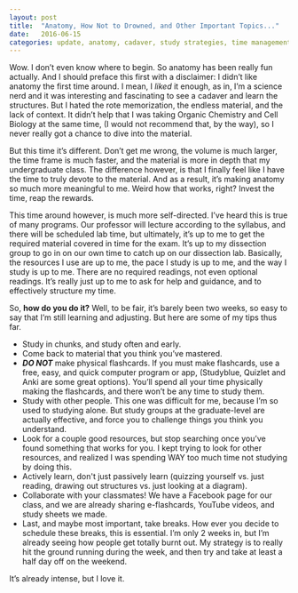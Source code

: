 ```yaml
---
layout: post
title:  "Anatomy, How Not to Drowned, and Other Important Topics..."
date:   2016-06-15
categories: update, anatomy, cadaver, study strategies, time management 
---
```


Wow. I don’t even know where to begin. So anatomy has been really fun actually. And I should preface this first with a disclaimer: I didn’t like anatomy the first time around. I mean, I *liked* it enough, as in, I’m a science nerd and it was interesting and fascinating to see a cadaver and learn the structures.<!--end--> But I hated the rote memorization, the endless material, and the lack of context. It didn’t help that I was taking Organic Chemistry and Cell Biology at the same time, (I would not recommend that, by the way), so I never really got a chance to dive into the material.

But this time it’s different. Don’t get me wrong, the volume is much larger, the time frame is much faster, and the material is more in depth that my undergraduate class. The difference however, is that I finally feel like I have the time to truly devote to the material. And as a result, it’s making anatomy so much more meaningful to me. Weird how that works, right? Invest the time, reap the rewards. 

This time around however, is much more self-directed. I’ve heard this is true of many programs. Our professor will lecture according to the syllabus, and there will be scheduled lab time, but ultimately, it’s up to me to get the required material covered in time for the exam. It’s up to my dissection group to go in on our own time to catch up on our dissection lab. Basically, the resources I use are up to me, the pace I study is up to me, and the way I study is up to me. There are no required readings, not even optional readings. It’s really just up to me to ask for help and guidance, and to effectively structure my time.

So, **how do you do it?** Well, to be fair, it’s barely been two weeks, so easy to say that I’m still learning and adjusting. But here are some of my tips thus far.

* Study in chunks, and study often and early.
* Come back to material that you think you’ve mastered.
* **_DO NOT_** make physical flashcards. If you must make flashcards, use a free, easy, and quick computer program or app, (Studyblue, Quizlet and Anki are some great options). You’ll spend all your time physically making the flashcards, and there won’t be any time to study them.
* Study with other people. This one was difficult for me, because I’m so used to studying alone. But study groups at the graduate-level are actually effective, and force you to challenge things you think you understand.
* Look for a couple good resources, but stop searching once you’ve found something that works for you. I kept trying to look for other resources, and realized I was spending WAY too much time not studying by doing this. 
* Actively learn, don't just passively learn (quizzing yourself vs. just reading, drawing out structures vs. just looking at a diagram).
* Collaborate with your classmates! We have a Facebook page for our class, and we are already sharing e-flashcards, YouTube videos, and study sheets we made. 
* Last, and maybe most important, take breaks. How ever you decide to schedule these breaks, this is essential. I’m only 2 weeks in, but I’m already seeing how people get totally burnt out. My strategy is to really hit the ground running during the week, and then try and take at least a half day off on the weekend. 

It’s already intense, but I love it. 
